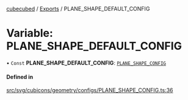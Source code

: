 [cubecubed](/reference/README.md) / [Exports](/reference/modules.md) / PLANE\_SHAPE\_DEFAULT\_CONFIG

# Variable: PLANE\_SHAPE\_DEFAULT\_CONFIG

• `Const` **PLANE\_SHAPE\_DEFAULT\_CONFIG**: [`PLANE_SHAPE_CONFIG`](/reference/interfaces/PLANE_SHAPE_CONFIG.md)

#### Defined in

[src/svg/cubicons/geometry/configs/PLANE_SHAPE_CONFIG.ts:36](https://github.com/imaphatduc/cubecubed/blob/0c47e8e/src/svg/cubicons/geometry/configs/PLANE_SHAPE_CONFIG.ts#L36)
